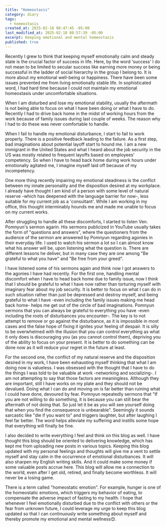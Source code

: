 ```yaml
---
title: "Homeostasis"
category: diary
tags:
  - homeostasis
created_at: 2025-02-18 08:47:45 -05:00
last_modified_at: 2025-02-18 08:57:39 -05:00
excerpt: Keeping emotional and mental homeostasis
published: true
---
```


Recently I grew to think that keeping myself emotionally calm and steady state is the crucial factor of success in life.  Here, by the word 'success' I do not mean to be limited to secular success like earning more money or being successful in the ladder of social hierarchy in the group I belong to.  It is more about my emotional well-being or happiness.  There have been some issues prevented me from living emotionally stable life.  In sophisticated word, I had hard time because I could not maintain my emotional homeostasis under uncomfortable situations.

When I am disturbed and lose my emotional stability, usually the aftermath is not being able to focus on what I have been doing or what I have to do.  Recently I had to drive back home in the midst of working hours from the work because of family issues during last couple of weeks.  The reason why I had to do these was never comfortable to handle.

When I fail to handle my emotional disturbance, I start to fail to work properly.  There is a positive feedback leading to the failure.  As a first step, bad imaginations about potential layoff start to hound me.  I am a new immigrant in the United States and what I heard about the job security in the US was mostly related to frequent layoffs based on employees' competency.  So when I have to head back home during work hours under emotionally agitated me, I imagine myself laid off because of my incompetency.

One more thing recently impairing my emotional steadiness is the conflict between my innate personality and the disposition desired at my workplace.  I already have thought I am kind of a person with some level of natural reserve -which has deepened with the language barrier for now-, less suitable for my current job as a 'consultant'.  While I am working in my office, this thought interminably hounds me and made me unable to focus on my current works.

After struggling to handle all these discomforts, I started to listen Ven. Pomnyun's sermon agarin.  His sermons publicized in YouTube usually takes the form of "questions and answers", where the questioners from the audience of the sermon are answered by Pomnyun regarding agonies in their everyday life.  I used to watch his sermon a lot so I can almost know what his answer will be, upon listening what the question is.  There are different lessons he deliver, but in many case they are one among "Be grateful to what you have" and "Be free from your greed".

I have listened some of his sermons again and think now I got answers to the agonies I have had recently.  For the first one, handling mental discomfort when I have to head back home due to family issue, now I think that I should be grateful to what I have now rather than torturing myself with imaginary fear about my job security.  It is better to focus on what I can do in such situation rather than just be depressed and destroy myself, and being grateful to what I have -even including the family issues making me head back home- helps me get out of the circle of bad imaginations.  Pomnyun sermons that you can always be grateful to everything you have -even including the roots of disturbances you encounter-.  The key is to not attempt to remove or go against the disturbance, as it is impossible in most cases and the false hope of fixing it ignites your feeling of despair.  It is silly to be overwhelmed with the illusion that you can control everything as what it only does is discouraging you (as you cannot control them), depriving you of the ability to focus on your present.  It is better to do something can be done now as it will reduce your regret in the future at least.

For the second one, the conflict of my natural reserve and the disposition desired in my work, I have been exhausting myself thinking that what I am doing now is valueless.  I was obsessed with the thought that I have to do the things I was told to be valuable at work -networking and socializing-.  I am not attempting to say that those factors are meaningless.  Although they are important, still I have works on my plate and they should not be devalued.  Doing what I can do and moving on is far better than ruining what I could have done, devoured by fear.  Pomnyun repeatedly sermons that "If you are not willing to do something, it is because you can still bear the aftermath of not doing that.  So just let it be as you will see yourself doing that when you find the consequence is unbearable".  Seemingly it sounds sarcastic like "die if you want to" and triggers laughter, but after laughing I feel far better.  The word helps alleviate my suffering and instills some hope that everything will finally be fine.  

I also decided to write everything I feel and think on this blog as well.  I have thought this blog should be oriented to delivering knowledge, which has kept me from uploading new posts in various topics.  Keeping this blog updated with my personal feelings and thoughts will give me a vent to settle myself and stay calm in the occurrence of emotional disturbances.  It will also sharpen my English writing skills.  And it could make some money if some valuable posts accrue here.  This blog will allow me a connection to the world, even after I get old, retired, and finally become worthless.  It will never be a losing game.

There is a term called "homeostatic emotion".  For example, hunger is one of the homeostatic emotions, which triggers my behavior of eating, to compensate the adverse impact of fasting to my health.  I hope that whenever I feel emotionally disturbed due to the conflict with others or the fear from unknown future, I could leverage my urge to keep this blog updated so that I can continuously write something about myself and thereby promote my emotional and mental wellness😊.
